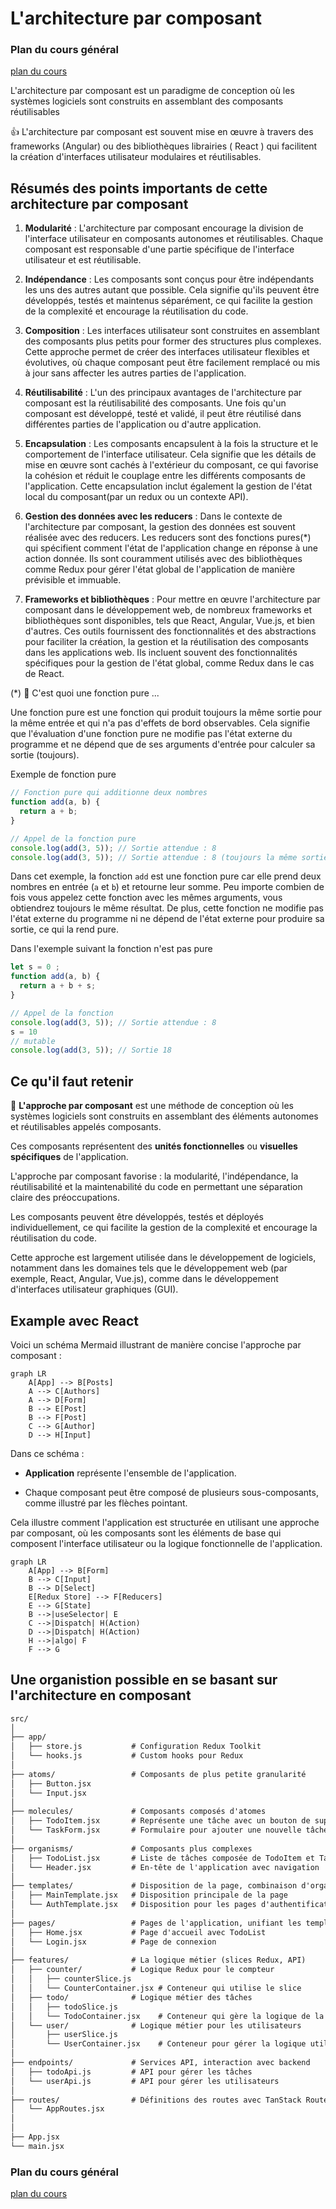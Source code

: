 # L'architecture par composant

### Plan du cours général

[plan du cours](../../01_ORGA/00_plan.md)

L'architecture par composant est un paradigme de conception où les systèmes logiciels sont construits en assemblant des composants réutilisables

👍 L'architecture par composant est souvent mise en œuvre à travers des frameworks (Angular) ou des bibliothèques librairies ( React ) qui facilitent la création d'interfaces utilisateur modulaires et réutilisables.

## Résumés des points importants de cette architecture par composant

1. **Modularité** : L'architecture par composant encourage la division de l'interface utilisateur en composants autonomes et réutilisables. Chaque composant est responsable d'une partie spécifique de l'interface utilisateur et est réutilisable.

2. **Indépendance** : Les composants sont conçus pour être indépendants les uns des autres autant que possible. Cela signifie qu'ils peuvent être développés, testés et maintenus séparément, ce qui facilite la gestion de la complexité et encourage la réutilisation du code.

3. **Composition** : Les interfaces utilisateur sont construites en assemblant des composants plus petits pour former des structures plus complexes. Cette approche permet de créer des interfaces utilisateur flexibles et évolutives, où chaque composant peut être facilement remplacé ou mis à jour sans affecter les autres parties de l'application.

4. **Réutilisabilité** : L'un des principaux avantages de l'architecture par composant est la réutilisabilité des composants. Une fois qu'un composant est développé, testé et validé, il peut être réutilisé dans différentes parties de l'application ou d'autre application.

5. **Encapsulation** : Les composants encapsulent à la fois la structure et le comportement de l'interface utilisateur. Cela signifie que les détails de mise en œuvre sont cachés à l'extérieur du composant, ce qui favorise la cohésion et réduit le couplage entre les différents composants de l'application. Cette encapsulation inclut également la gestion de l'état local du composant(par un redux ou un contexte API).

6. **Gestion des données avec les reducers** : Dans le contexte de l'architecture par composant, la gestion des données est souvent réalisée avec des reducers. Les reducers sont des fonctions pures(*) qui spécifient comment l'état de l'application change en réponse à une action donnée. Ils sont couramment utilisés avec des bibliothèques comme Redux pour gérer l'état global de l'application de manière prévisible et immuable.

7. **Frameworks et bibliothèques** : Pour mettre en œuvre l'architecture par composant dans le développement web, de nombreux frameworks et bibliothèques sont disponibles, tels que React, Angular, Vue.js, et bien d'autres. Ces outils fournissent des fonctionnalités et des abstractions pour faciliter la création, la gestion et la réutilisation des composants dans les applications web. Ils incluent souvent des fonctionnalités spécifiques pour la gestion de l'état global, comme Redux dans le cas de React.

(*) 🤖 C'est quoi une fonction pure ...

Une fonction pure est une fonction qui produit toujours la même sortie pour la même entrée et qui n'a pas d'effets de bord observables. Cela signifie que l'évaluation d'une fonction pure ne modifie pas l'état externe du programme et ne dépend que de ses arguments d'entrée pour calculer sa sortie (toujours).

Exemple de fonction pure

```js
// Fonction pure qui additionne deux nombres
function add(a, b) {
  return a + b;
}

// Appel de la fonction pure
console.log(add(3, 5)); // Sortie attendue : 8
console.log(add(3, 5)); // Sortie attendue : 8 (toujours la même sortie pour les mêmes entrées)
```

Dans cet exemple, la fonction `add` est une fonction pure car elle prend deux nombres en entrée (`a` et `b`) et retourne leur somme. Peu importe combien de fois vous appelez cette fonction avec les mêmes arguments, vous obtiendrez toujours le même résultat. De plus, cette fonction ne modifie pas l'état externe du programme ni ne dépend de l'état externe pour produire sa sortie, ce qui la rend pure.

Dans l'exemple suivant la fonction n'est pas pure 

```js
let s = 0 ;
function add(a, b) {
  return a + b + s;
}

// Appel de la fonction 
console.log(add(3, 5)); // Sortie attendue : 8
s = 10 
// mutable
console.log(add(3, 5)); // Sortie 18 
```

## Ce qu'il faut retenir

🚀 **L'approche par composant** est une méthode de conception où les systèmes logiciels sont construits en assemblant des éléments autonomes et réutilisables appelés composants. 

Ces composants représentent des **unités fonctionnelles** ou **visuelles spécifiques** de l'application. 

L'approche par composant favorise : la modularité, l'indépendance, la réutilisabilité et la maintenabilité du code en permettant une séparation claire des préoccupations. 

Les composants peuvent être développés, testés et déployés individuellement, ce qui facilite la gestion de la complexité et encourage la réutilisation du code. 

Cette approche est largement utilisée dans le développement de logiciels, notamment dans les domaines tels que le développement web (par exemple, React, Angular, Vue.js), comme dans le développement d'interfaces utilisateur graphiques (GUI).

## Example avec React

Voici un schéma Mermaid illustrant de manière concise l'approche par composant :

```mermaid
graph LR
    A[App] --> B[Posts]
    A --> C[Authors]
    A --> D[Form]
    B --> E[Post]
    B --> F[Post]
    C --> G[Author]
    D --> H[Input]
```

Dans ce schéma :

- **Application** représente l'ensemble de l'application.

- Chaque composant peut être composé de plusieurs sous-composants, comme illustré par les flèches pointant.

Cela illustre comment l'application est structurée en utilisant une approche par composant, où les composants sont les éléments de base qui composent l'interface utilisateur ou la logique fonctionnelle de l'application.

```mermaid
graph LR
    A[App] --> B[Form]
    B --> C[Input]
    B --> D[Select]
    E[Redux Store] --> F[Reducers]
    E --> G[State]
    B -->|useSelector| E
    C -->|Dispatch| H(Action)
    D -->|Dispatch| H(Action)
    H -->|algo| F
    F --> G

```

## Une organistion possible en se basant sur l'architecture en composant 


```txt
src/
│
├── app/
│   ├── store.js           # Configuration Redux Toolkit
│   └── hooks.js           # Custom hooks pour Redux
│
├── atoms/                 # Composants de plus petite granularité
│   ├── Button.jsx
│   └── Input.jsx
│
├── molecules/             # Composants composés d'atomes
│   ├── TodoItem.jsx       # Représente une tâche avec un bouton de suppression
│   └── TaskForm.jsx       # Formulaire pour ajouter une nouvelle tâche
│
├── organisms/             # Composants plus complexes
│   ├── TodoList.jsx       # Liste de tâches composée de TodoItem et TaskForm
│   └── Header.jsx         # En-tête de l'application avec navigation
│
├── templates/             # Disposition de la page, combinaison d'organismes
│   ├── MainTemplate.jsx   # Disposition principale de la page
│   └── AuthTemplate.jsx   # Disposition pour les pages d'authentification
│
├── pages/                 # Pages de l'application, unifiant les templates
│   ├── Home.jsx           # Page d'accueil avec TodoList
│   └── Login.jsx          # Page de connexion
│
├── features/              # La logique métier (slices Redux, API)
│   ├── counter/           # Logique Redux pour le compteur
│   │   ├── counterSlice.js
│   │   └── CounterContainer.jsx # Conteneur qui utilise le slice
│   ├── todo/              # Logique métier des tâches
│   │   ├── todoSlice.js
│   │   └── TodoContainer.jsx    # Conteneur qui gère la logique de la tâche
│   └── user/              # Logique métier pour les utilisateurs
│       ├── userSlice.js
│       └── UserContainer.jsx    # Conteneur pour gérer la logique utilisateur
│
├── endpoints/             # Services API, interaction avec backend
│   ├── todoApi.js         # API pour gérer les tâches
│   └── userApi.js         # API pour gérer les utilisateurs
│
├── routes/                # Définitions des routes avec TanStack Router
│   └── AppRoutes.jsx
│
│
├── App.jsx
└── main.jsx

```

### Plan du cours général

[plan du cours](../../01_ORGA/00_plan.md)